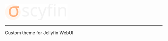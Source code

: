 <img src="./images/scyfin-full.svg" alt="scyfin logo" width="200"/>

---

Custom theme for Jellyfin WebUI

